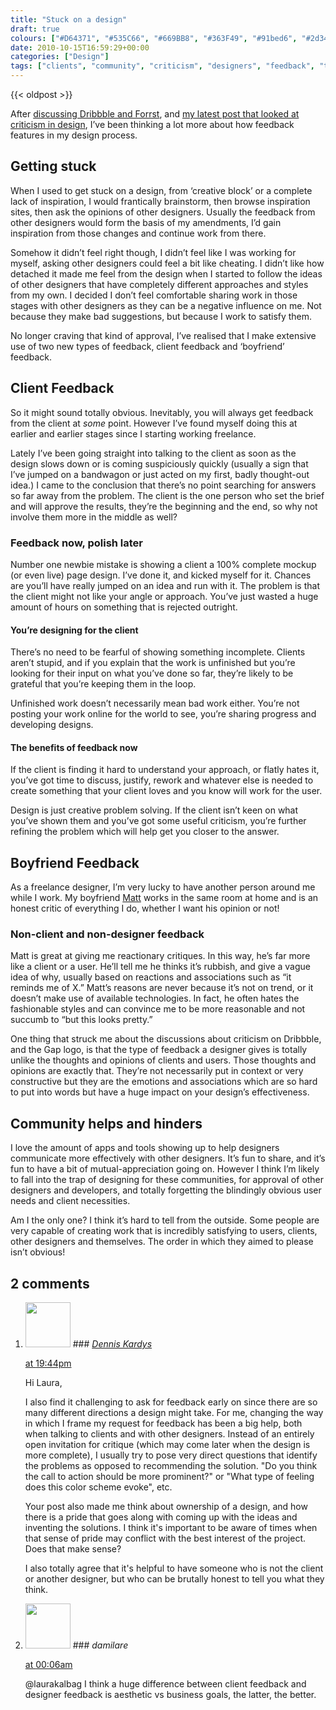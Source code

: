 ```yaml
---
title: "Stuck on a design"
draft: true
colours: ["#D64371", "#535C66", "#669BB8", "#363F49", "#91bed6", "#2d343c", "#ef80a3"]
date: 2010-10-15T16:59:29+00:00
categories: ["Design"]
tags: ["clients", "community", "criticism", "designers", "feedback", "trends", "users"]
---
```


{{< oldpost >}}

After [discussing Dribbble and Forrst](http://laurakalbag.wpengine.com/dribbble-and-forrst-for-client-project-feedback/ "Using Dribbble and Forrst for feedback on a client project"), and [my latest post that looked at criticism in design](http://laurakalbag.wpengine.com/good-old-designer-snobbery-is-live-and-kicking/ "Good old designer snobbery is alive and kicking"), I’ve been thinking a lot more about how feedback features in my design process.

## Getting stuck

When I used to get stuck on a design, from ‘creative block’ or a complete lack of inspiration, I would frantically brainstorm, then browse inspiration sites, then ask the opinions of other designers. Usually the feedback from other designers would form the basis of my amendments, I’d gain inspiration from those changes and continue work from there.

Somehow it didn’t feel right though, I didn’t feel like I was working for myself, asking other designers could feel a bit like cheating. I didn’t like how detached it made me feel from the design when I started to follow the ideas of other designers that have completely different approaches and styles from my own. I decided I don’t feel comfortable sharing work in those stages with other designers as they can be a negative influence on me. Not because they make bad suggestions, but because I work to satisfy them.

No longer craving that kind of approval, I’ve realised that I make extensive use of two new types of feedback, client feedback and ‘boyfriend’ feedback.

## Client Feedback

So it might sound totally obvious. Inevitably, you will always get feedback from the client at *some* point. However I’ve found myself doing this at earlier and earlier stages since I starting working freelance.

Lately I’ve been going straight into talking to the client as soon as the design slows down or is coming suspiciously quickly (usually a sign that I’ve jumped on a bandwagon or just acted on my first, badly thought-out idea.) I came to the conclusion that there’s no point searching for answers so far away from the problem. The client is the one person who set the brief and will approve the results, they’re the beginning and the end, so why not involve them more in the middle as well?

### Feedback now, polish later

Number one newbie mistake is showing a client a 100% complete mockup (or even live) page design. I’ve done it, and kicked myself for it. Chances are you’ll have really jumped on an idea and run with it. The problem is that the client might not like your angle or approach. You’ve just wasted a huge amount of hours on something that is rejected outright.

#### You’re designing for the client

There’s no need to be fearful of showing something incomplete. Clients aren’t stupid, and if you explain that the work is unfinished but you’re looking for their input on what you’ve done so far, they’re likely to be grateful that you’re keeping them in the loop.

Unfinished work doesn’t necessarily mean bad work either. You’re not posting your work online for the world to see, you’re sharing progress and developing designs.

#### The benefits of feedback now

If the client is finding it hard to understand your approach, or flatly hates it, you’ve got time to discuss, justify, rework and whatever else is needed to create something that your client loves and you know will work for the user.

Design is just creative problem solving. If the client isn’t keen on what you’ve shown them and you’ve got some useful criticism, you’re further refining the problem which will help get you closer to the answer.

## Boyfriend Feedback

As a freelance designer, I’m very lucky to have another person around me while I work. My boyfriend [Matt](http://twitter.com/MatthewFuller "Matt Fuller on Twitter") works in the same room at home and is an honest critic of everything I do, whether I want his opinion or not!

### Non-client and non-designer feedback

Matt is great at giving me reactionary critiques. In this way, he’s far more like a client or a user. He’ll tell me he thinks it’s rubbish, and give a vague idea of why, usually based on reactions and associations such as “it reminds me of X.” Matt’s reasons are never because it’s not on trend, or it doesn’t make use of available technologies. In fact, he often hates the fashionable styles and can convince me to be more reasonable and not succumb to “but this looks pretty.”

One thing that struck me about the discussions about criticism on Dribbble, and the Gap logo, is that the type of feedback a designer gives is totally unlike the thoughts and opinions of clients and users. Those thoughts and opinions are exactly that. They’re not necessarily put in context or very constructive but they are the emotions and associations which are so hard to put into words but have a huge impact on your design’s effectiveness.

## Community helps and hinders

I love the amount of apps and tools showing up to help designers communicate more effectively with other designers. It’s fun to share, and it’s fun to have a bit of mutual-appreciation going on. However I think I’m likely to fall into the trap of designing for these communities, for approval of other designers and developers, and totally forgetting the blindingly obvious user needs and client necessities.

Am I the only one? I think it’s hard to tell from the outside. Some people are very capable of creating work that is incredibly satisfying to users, clients, other designers and themselves. The order in which they aimed to please isn’t obvious!

## 2 comments

<ol class="commentlist">
	<li class="comment even thread-even depth-1" id="li-comment-149">
			<div class="comment-author vcard">
			<img alt='' src='http://1.gravatar.com/avatar/aff5641764408271f7bc398f2097edd0?s=72&amp;d=mm&amp;r=g' srcset='http://1.gravatar.com/avatar/aff5641764408271f7bc398f2097edd0?s=144&amp;d=mm&amp;r=g 2x' class='avatar avatar-72 photo' height='72' width='72' />
### <cite class="fn"><a href='http://www.robotregime.com' rel='external nofollow' class='url'>Dennis Kardys</a></cite>
		</div>
		<aside class="comment-meta commentmetadata"><p><a href="#comment-149"><time datetime="2010-10-15T19:44:10+00:00" pubdate class="published">
		 at <span class="hours">19:44pm</span></time></a></p>
	</aside>
	<div class="comment-entry">
		Hi Laura,

I also find it challenging to ask for feedback early on since there are so many different directions a design might take. For me, changing the way in which I frame my request for feedback has been a big help, both when talking to clients and with other designers. Instead of an entirely open invitation for critique (which may come later when the design is more complete), I usually try to pose very direct questions that identify the problems as opposed to recommending the solution. &quot;Do you think the call to action should be more prominent?&quot; or &quot;What type of feeling does this color scheme evoke&quot;, etc.

Your post also made me think about ownership of a design, and how there is a pride that goes along with coming up with the ideas and inventing the solutions. I think it&#039;s important to be aware of times when that sense of pride may conflict with the best interest of the project. Does that make sense?

I also totally agree that it&#039;s helpful to have someone who is not the client or another designer, but who can be brutally honest to tell you what they think.
	</div>
</li>
	<li class="comment odd alt thread-odd thread-alt depth-1" id="li-comment-150">
			<div class="comment-author vcard">
			<img alt='' src='http://1.gravatar.com/avatar/d281a23b55db2b3d1d6b0be43791bf6b?s=72&amp;d=mm&amp;r=g' srcset='http://1.gravatar.com/avatar/d281a23b55db2b3d1d6b0be43791bf6b?s=144&amp;d=mm&amp;r=g 2x' class='avatar avatar-72 photo' height='72' width='72' />
### <cite class="fn">damilare</cite>
		</div>
		<aside class="comment-meta commentmetadata"><p><a href="#comment-150"><time datetime="2010-10-16T00:06:49+00:00" pubdate class="published">
		 at <span class="hours">00:06am</span></time></a></p>
	</aside>
	<div class="comment-entry">
		@laurakalbag I think a huge difference between client feedback and designer feedback is aesthetic vs business goals, the latter, the better.
	</div>
</li>
</ol>

	
